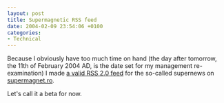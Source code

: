 ```yaml
---
layout: post
title: Supermagnetic RSS feed
date: 2004-02-09 23:54:06 +0100
categories:
- Technical
---
```

Because I obviously have too much time on hand (the day after tomorrow, the 11th of February 2004 AD, is the date set for my management re-examination) I made <a href="http://www.supermagnet.ro/rss.php" title="Add this to your favourite news aggregator...">a valid RSS 2.0 feed</a> for the so-called supernews on <a href="http://www.supermagnet.ro">supermagnet.ro</a>.

Let's call it a beta for now.

